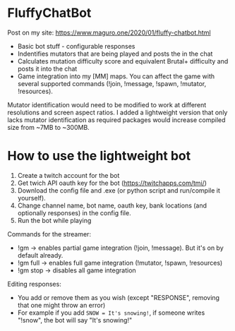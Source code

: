 # FluffyChatBot

Post on my site: https://www.maguro.one/2020/01/fluffy-chatbot.html

* Basic bot stuff - configurable responses
* Indentifies mutators that are being played and posts the in the chat
* Calculates mutation difficulty score and equivalent Brutal+ difficulty and posts it into the chat
* Game integration into my [MM] maps. You can affect the game with several supported commands (!join, !message, !spawn, !mutator, !resources).

Mutator identification would need to be modified to work at different resolutions and screen aspect ratios. I added a lightweight version that only lacks mutator identification as required packages would increase compiled size from ~7MB to ~300MB.

# How to use the lightweight bot

1. Create a twitch account for the bot
2. Get twich API oauth key for the bot (https://twitchapps.com/tmi/)
3. Download the config file and .exe (or python script and run/compile it yourself).
4. Change channel name, bot name, oauth key, bank locations (and optionally responses) in the config file.
5. Run the bot while playing

Commands for the streamer: 
* !gm → enables partial game integration (!join, !message). But it's on by default already.
* !gm full → enables full game integration (!mutator, !spawn, !resources)
* !gm stop → disables all game integration

Editing responses:

* You add or remove them as you wish (except "RESPONSE", removing that one might throw an error)
* For example if you add `SNOW = It's snowing!`, if someone writes "!snow", the bot will say "It's snowing!"
